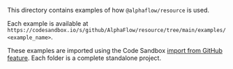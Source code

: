 This directory contains examples of how `@alphaflow/resource` is used.

Each example is available at `https://codesandbox.io/s/github/AlphaFlow/resource/tree/main/examples/<example_name>`.

These examples are imported using the Code Sandbox [import from GitHub feature](https://codesandbox.io/docs/importing#import-from-github). Each folder is a complete standalone project.
